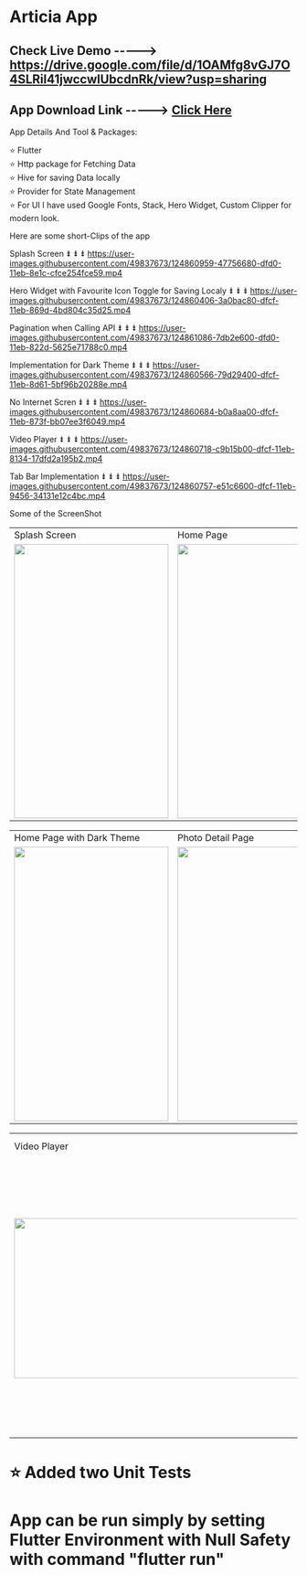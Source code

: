# Articia App

## Check Live Demo -----> https://drive.google.com/file/d/1OAMfg8vGJ7O4SLRil41jwccwlUbcdnRk/view?usp=sharing

## App Download Link -----> <a href='https://drive.google.com/file/d/1UiPAA7bCAoOF8UhbnxmTbDrMLrlc9eKw/view?usp=sharing'>Click Here</a>

App Details And Tool & Packages:
 
⭐ Flutter <br>
⭐ Http package for Fetching Data <br>
⭐ Hive for saving Data locally <br>
⭐ Provider for State Management <br>
⭐ For UI I have used Google Fonts, Stack, Hero Widget, Custom Clipper for modern look. <br>


Here are some short-Clips of the app

Splash Screen ⇟ ⇟ ⇟
https://user-images.githubusercontent.com/49837673/124860959-47756680-dfd0-11eb-8e1c-cfce254fce59.mp4


Hero Widget with Favourite Icon Toggle for Saving Localy  ⇟ ⇟ ⇟
https://user-images.githubusercontent.com/49837673/124860406-3a0bac80-dfcf-11eb-869d-4bd804c35d25.mp4


Pagination when Calling API ⇟ ⇟ ⇟
https://user-images.githubusercontent.com/49837673/124861086-7db2e600-dfd0-11eb-822d-5625e71788c0.mp4


Implementation for Dark Theme  ⇟ ⇟ ⇟
https://user-images.githubusercontent.com/49837673/124860566-79d29400-dfcf-11eb-8d61-5bf96b20288e.mp4


No Internet Scren ⇟ ⇟ ⇟
https://user-images.githubusercontent.com/49837673/124860684-b0a8aa00-dfcf-11eb-873f-bb07ee3f6049.mp4


Video Player ⇟ ⇟ ⇟
https://user-images.githubusercontent.com/49837673/124860718-c9b15b00-dfcf-11eb-8134-17dfd2a195b2.mp4


Tab Bar Implementation  ⇟ ⇟ ⇟
https://user-images.githubusercontent.com/49837673/124860757-e51c6600-dfcf-11eb-9456-34131e12c4bc.mp4


Some of the ScreenShot

<table>
  <tr>
    <td>Splash Screen</td>
     <td>Home Page</td>
     <td>Transition Drawer</td>
  </tr>
  <tr>
    <td><img src="https://user-images.githubusercontent.com/49837673/124861353-0af63a80-dfd1-11eb-9b4c-b06b89c7b643.png" width=270 height=480></td>
    <td><img src="https://user-images.githubusercontent.com/49837673/124861365-10538500-dfd1-11eb-8120-aaf29fdd00bb.png" width=270 height=480></td>
    <td><img src="https://user-images.githubusercontent.com/49837673/124861394-1ea1a100-dfd1-11eb-905e-120616f76744.png" width=270 height=480></td>
  </tr>
 </table>
 
 <table>
  <tr>
    <td>Home Page with Dark Theme</td>
     <td>Photo Detail Page</td>
     <td>Video Detail Page</td>
  </tr>
  <tr>
    <td><img src="https://user-images.githubusercontent.com/49837673/124861401-23feeb80-dfd1-11eb-8cf0-b0f073f906b4.png" width=270 height=480></td>
    <td><img src="https://user-images.githubusercontent.com/49837673/124861409-282b0900-dfd1-11eb-82d8-630d34dacc1c.png" width=270 height=480></td>
    <td><img src="https://user-images.githubusercontent.com/49837673/124861414-2bbe9000-dfd1-11eb-891c-c2e3240eec2b.png" width=270 height=480></td>
  </tr>
 </table>
 
 <table>
  <tr>
    <td>Video Player</td>
     <td>My Favourite Screen Showing date from Local Hive Storage/td>

  </tr>
  <tr>
    <td><img src="https://user-images.githubusercontent.com/49837673/124861423-2f521700-dfd1-11eb-92f2-553d9d71793d.png" width=540 height=280></td>
    <td><img src="https://user-images.githubusercontent.com/49837673/124861378-15b0cf80-dfd1-11eb-8e9d-882ebad16a05.png" width=270 height=480></td>
   
  </tr>
 </table>
 
 
 # ⭐ Added two Unit Tests
 
 # App can be run simply by setting Flutter Environment with Null Safety with command  "flutter run"
 







